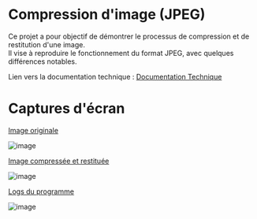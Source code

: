 # Compression d'image (JPEG)

Ce projet a pour objectif de démontrer le processus de compression et de restitution d'une image.<br>
Il vise à reproduire le fonctionnement du format JPEG, avec quelques différences notables.

Lien vers la documentation technique : [Documentation Technique](https://docs.google.com/document/d/1eO6T6d_AY3vQ8w9KEwIuldRbvivYMZ0a5jS3wjoaJx8/edit?usp=sharing)

# Captures d'écran

<ins>Image originale</ins><br>

![image](https://github.com/user-attachments/assets/429f6c28-1dd1-4189-9f3f-5f91ce0b4482)

<ins>Image compressée et restituée</ins><br>

![image](https://github.com/user-attachments/assets/6b2c6180-0568-4cc2-a23d-7ff6cf41adbb)

<ins>Logs du programme</ins><br>

![image](https://github.com/user-attachments/assets/6c7ea9a0-0181-496a-86f4-0c108a8a5722)
